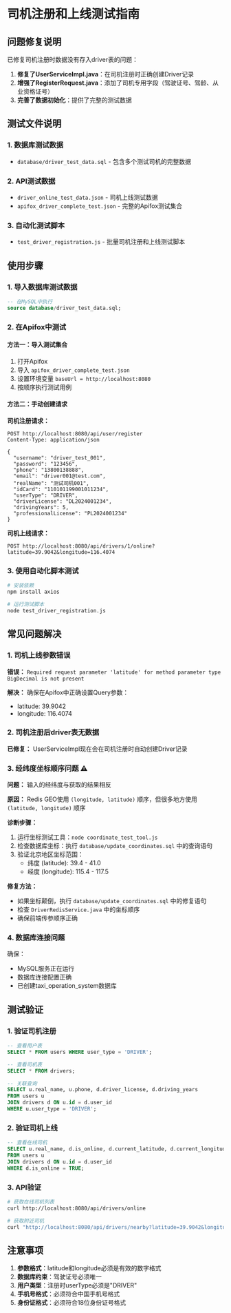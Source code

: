 # 司机注册和上线测试指南

## 问题修复说明

已修复司机注册时数据没有存入driver表的问题：

1. **修复了UserServiceImpl.java**：在司机注册时正确创建Driver记录
2. **增强了RegisterRequest.java**：添加了司机专用字段（驾驶证号、驾龄、从业资格证号）
3. **完善了数据初始化**：提供了完整的测试数据

## 测试文件说明

### 1. 数据库测试数据
- `database/driver_test_data.sql` - 包含多个测试司机的完整数据

### 2. API测试数据
- `driver_online_test_data.json` - 司机上线测试数据
- `apifox_driver_complete_test.json` - 完整的Apifox测试集合

### 3. 自动化测试脚本
- `test_driver_registration.js` - 批量司机注册和上线测试脚本

## 使用步骤

### 1. 导入数据库测试数据
```sql
-- 在MySQL中执行
source database/driver_test_data.sql;
```

### 2. 在Apifox中测试

#### 方法一：导入测试集合
1. 打开Apifox
2. 导入 `apifox_driver_complete_test.json`
3. 设置环境变量 `baseUrl = http://localhost:8080`
4. 按顺序执行测试用例

#### 方法二：手动创建请求

**司机注册请求：**
```
POST http://localhost:8080/api/user/register
Content-Type: application/json

{
  "username": "driver_test_001",
  "password": "123456",
  "phone": "13800138888",
  "email": "driver001@test.com",
  "realName": "测试司机001",
  "idCard": "110101199001011234",
  "userType": "DRIVER",
  "driverLicense": "DL2024001234",
  "drivingYears": 5,
  "professionalLicense": "PL2024001234"
}
```

**司机上线请求：**
```
POST http://localhost:8080/api/drivers/1/online?latitude=39.9042&longitude=116.4074
```

### 3. 使用自动化脚本测试

```bash
# 安装依赖
npm install axios

# 运行测试脚本
node test_driver_registration.js
```

## 常见问题解决

### 1. 司机上线参数错误
**错误：** `Required request parameter 'latitude' for method parameter type BigDecimal is not present`

**解决：** 确保在Apifox中正确设置Query参数：
- latitude: 39.9042
- longitude: 116.4074

### 2. 司机注册后driver表无数据
**已修复：** UserServiceImpl现在会在司机注册时自动创建Driver记录

### 3. 经纬度坐标顺序问题 ⚠️
**问题：** 输入的经纬度与获取的结果相反

**原因：** Redis GEO使用 `(longitude, latitude)` 顺序，但很多地方使用 `(latitude, longitude)` 顺序

**诊断步骤：**
1. 运行坐标测试工具：`node coordinate_test_tool.js`
2. 检查数据库坐标：执行 `database/update_coordinates.sql` 中的查询语句
3. 验证北京地区坐标范围：
   - 纬度 (latitude): 39.4 - 41.0
   - 经度 (longitude): 115.4 - 117.5

**修复方法：**
- 如果坐标颠倒，执行 `database/update_coordinates.sql` 中的修复语句
- 检查 `DriverRedisService.java` 中的坐标顺序
- 确保前端传参顺序正确

### 4. 数据库连接问题
确保：
- MySQL服务正在运行
- 数据库连接配置正确
- 已创建taxi_operation_system数据库

## 测试验证

### 1. 验证司机注册
```sql
-- 查看用户表
SELECT * FROM users WHERE user_type = 'DRIVER';

-- 查看司机表
SELECT * FROM drivers;

-- 关联查询
SELECT u.real_name, u.phone, d.driver_license, d.driving_years 
FROM users u 
JOIN drivers d ON u.id = d.user_id 
WHERE u.user_type = 'DRIVER';
```

### 2. 验证司机上线
```sql
-- 查看在线司机
SELECT u.real_name, d.is_online, d.current_latitude, d.current_longitude 
FROM users u 
JOIN drivers d ON u.id = d.user_id 
WHERE d.is_online = TRUE;
```

### 3. API验证
```bash
# 获取在线司机列表
curl http://localhost:8080/api/drivers/online

# 获取附近司机
curl "http://localhost:8080/api/drivers/nearby?latitude=39.9042&longitude=116.4074&radiusKm=5.0"
```

## 注意事项

1. **参数格式**：latitude和longitude必须是有效的数字格式
2. **数据库约束**：驾驶证号必须唯一
3. **用户类型**：注册时userType必须是"DRIVER"
4. **手机号格式**：必须符合中国手机号格式
5. **身份证格式**：必须符合18位身份证号格式